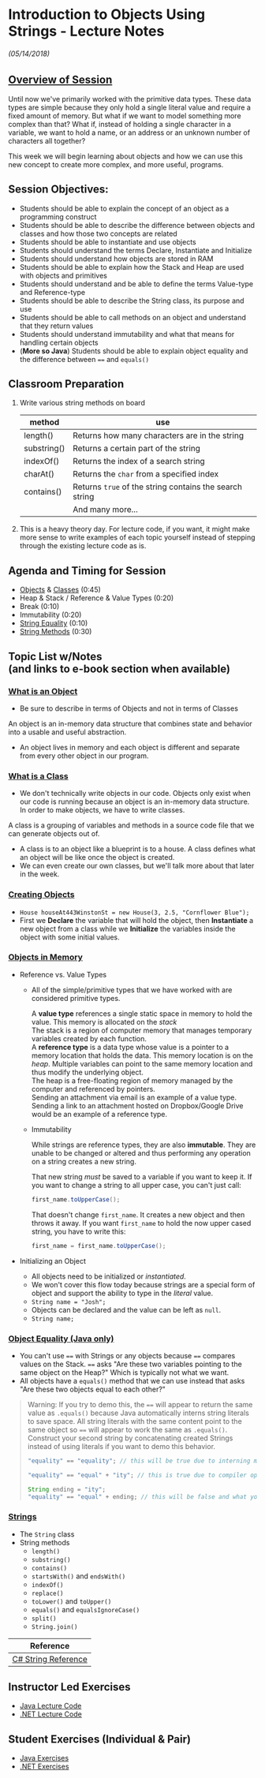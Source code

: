 <link rel="stylesheet" type="text/css" media="all" href="./styles/style.css" />

# Introduction to Objects Using Strings - Lecture Notes
###### (05/14/2018)

## [**Overview of Session**](https://book.techelevator.com/v2_4/content/introduction-to-objects-ool.html)

Until now we've primarily worked with the primitive data types. These data types are simple because they only hold a single literal value and require a fixed amount of memory. But what if we want to model something more complex than that? What if, instead of holding a single character in a variable, we want to hold a name, or an address or an unknown number of characters all together?

This week we will begin learning about objects and how we can use this new concept to create more complex, and more useful, programs.

## **Session Objectives:**
* Students should be able to explain the concept of an object as a programming construct
* Students should be able to describe the difference between objects and classes and how those two concepts are related
* Students should be able to instantiate and use objects
* Students should understand the terms Declare, Instantiate and Initialize
* Students should understand how objects are stored in RAM
* Students should be able to explain how the Stack and Heap are used with objects and primitives
* Students should understand and be able to define the terms Value-type and Reference-type
* Students should be able to describe the String class, its purpose and use
* Students should be able to call methods on an object and understand that they return values
* Students should understand immutability and what that means for handling certain objects
* (**More so Java**) Students should be able to explain object equality and the difference between `==` and `equals()`

## **Classroom Preparation**

1. Write various string methods on board

    | method      | use    |
    |-------------|--------|
    | length()    | Returns how many characters are in the string |
    | substring() | Returns a certain part of the string |
    | indexOf()   | Returns the index of a search string |
    | charAt()    | Returns the `char` from a specified index |
    | contains()  | Returns `true` of the string contains the search string |
    | | And many more... |

2. This is a heavy theory day. For lecture code, if you want, it might make more sense to write examples of each topic yourself instead of stepping through the existing lecture code as is.

## **Agenda and Timing for Session**

* [Objects](https://book.techelevator.com/v2_4/content/introduction-to-objects-ool.html#what-is-an-object) & [Classes](https://book.techelevator.com/v2_4/content/introduction-to-objects-ool.html#what-is-a-class) (0:45)
* Heap & Stack / Reference & Value Types (0:20)
* Break (0:10)
* Immutability (0:20)
* [String Equality](https://book.techelevator.com/v2_4/content/introduction-to-objects-ool.html#object-equality) (0:10)
* [String Methods](https://book.techelevator.com/v2_4/content/introduction-to-objects-ool.html#strings) (0:30)

## **Topic List w/Notes** <div class=topicNote>(and <span class='link'>links</span> to e-book section when available)</div>

### [What is an Object](https://book.techelevator.com/v2_4/content/introduction-to-objects-ool.html#what-is-an-object)

- Be sure to describe in terms of Objects and not in terms of Classes

<div class="definition note">
An <span>object</span> is an in-memory data structure that combines state and behavior into a usable and useful abstraction.
</div>

- An object lives in memory and each object is different and separate from every other object in our program.

### [What is a Class](https://book.techelevator.com/v2_4/content/introduction-to-objects-ool.html#what-is-a-class)

- We don't technically write objects in our code. Objects only exist when our code is running because an object is an in-memory data structure. In order to make objects, we have to write classes.

<div class="definition note">
A <span>class</span> is a grouping of variables and methods in a source code file that we can generate objects out of.
</div>

- A class is to an object like a blueprint is to a house. A class defines what an object will be like once the object is created.
- We can even create our own classes, but we'll talk more about that later in the week.

### [Creating Objects](https://book.techelevator.com/v2_4/content/introduction-to-objects-ool.html#creating-objects)

- `House houseAt443WinstonSt = new House(3, 2.5, "Cornflower Blue");`
- First we **Declare** the variable that will hold the object, then **Instantiate** a new object from a class while we **Initialize** the variables inside the object with some initial values.

### [Objects in Memory](https://book.techelevator.com/v2_4/content/introduction-to-objects-ool.html#objects-in-memory)

- Reference vs. Value Types

    - All of the simple/primitive types that we have worked with are considered primitive types.

        <div class="definition note">A <strong>value type</strong> references a single static space in memory to hold the value. This memory is allocated on the <em>stack</em></div>

        <div class="definition note">The stack is a region of computer memory that manages temporary variables created by each function.</div>

        <div class="definition note">A <strong>reference type</strong> is a data type whose value is a pointer to a memory location that holds the data. This memory location is on the <em>heap</em>. Multiple variables can point to the same memory location and thus modify the underlying object.</div>

        <div class="definition note">The heap is a free-floating region of memory managed by the computer and referenced by pointers.</div>

        <div class="analogy note">Sending an attachment via email is an example of a value type. Sending a link to an attachment hosted on Dropbox/Google Drive would be an example of a reference type.</div>

   - Immutability

     <div class="caution note">While strings are reference types, they are also  <strong>immutable</strong>. They are unable to be changed or altered and thus performing any operation on a string creates a new string.

     That new string *must* be saved to a variable if you want to keep it. If you want to change a string to all upper case, you can't just call:

       ``` java
       first_name.toUpperCase();
       ```

       That doesn't change `first_name`. It creates a new object and then throws it away. If you want `first_name` to hold the now upper cased string, you have to write this:

       ``` java
       first_name = first_name.toUpperCase();
       ```

     </div>

- Initializing an Object

    - All objects need to be initialized or *instantiated*.
    - We won't cover this flow today because strings are a special form of object and support the ability to type in the *literal* value.
    - `String name = "Josh";`
    - Objects can be declared and the value can be left as `null`.
    - `String name;`

### [Object Equality (Java only)](https://book.techelevator.com/v2_4/content/introduction-to-objects-ool.html#object-equality)

- You can't use `==` with Strings or any objects because `==` compares values on the Stack. `==` asks "Are these two variables pointing to the same object on the Heap?" Which is typically not what we want.
- All objects have a `equals()` method that we can use instead that asks "Are these two objects equal to each other?"

> Warning: If you try to demo this, the `==` will appear to return the same value as `.equals()` because Java automatically interns string literals to save space. All string literals with the same content point to the same object so `==` will appear to work the same as `.equals()`. Construct your second string by concatenating created Strings instead of using literals if you want to demo this behavior.
>
> ``` Java
> "equality" == "equality"; // this will be true due to interning making the reference the same
>
> "equality" == "equal" + "ity"; // this is true due to compiler optimizations knowing that two concatenated String literals should be treated as a single literal
>
> String ending = "ity";
> "equality" == "equal" + ending; // this will be false and what you want to demo
> ```

### [Strings](https://book.techelevator.com/v2_4/content/introduction-to-objects-ool.html#strings)
- The `String` class
- String methods
    - `length()`
    - `substring()`
    - `contains()`
    - `startsWith()` and `endsWith()`
    - `indexOf()`
    - `replace()`
    - `toLower()` and `toUpper()`
    - `equals()` and `equalsIgnoreCase()`
    - `split()`
    - `String.join()`



| Reference |
|-----------|
|[C# String Reference](https://msdn.microsoft.com/en-us/library/system.string(v=vs.110).aspx)|

## Instructor Led Exercises

- [Java Lecture Code](https://bitbucket.org/te-curriculum/module-1-introduction-to-java/src/master/lecture/introduction-to-objects-lecture/)
- [.NET Lecture Code](https://bitbucket.org/te-curriculum/module-1-introduction-to-c/src/master/lecture/introduction-to-objects-lecture/)

## Student Exercises (Individual & Pair)

- [Java Exercises](https://bitbucket.org/te-curriculum/module-1-introduction-to-java/src/master/exercises/introduction-to-objects-exercises/)
- [.NET Exercises](https://bitbucket.org/te-curriculum/module-1-introduction-to-c/src/master/exercises/introduction-to-objects-exercises/)

